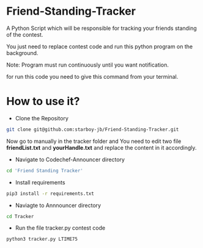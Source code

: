 # Friend-Standing-Tracker

A Python Script which will be responsible for tracking your friends standing of the contest.

You just need to replace contest code and run this python program on the background.

Note: Program must run continuously until you want notification.

for run this code you need to give this command from your terminal.

# How to use it?

- Clone the Repository

```sh
git clone git@github.com:starboy-jb/Friend-Standing-Tracker.git
```

Now go to manually in the tracker folder and You need to edit two file **friendList.txt** and **yourHandle.txt** and replace the content in it accordingly.

- Navigate to Codechef-Announcer directory

```sh
cd 'Friend Standing Tracker'
```

- Install requirements

```sh
pip3 install -r requirements.txt
```

- Naviagte to Annnouncer directory

```sh
cd Tracker
```

- Run the file tracker.py contest code

```sh
python3 tracker.py LTIME75
```


